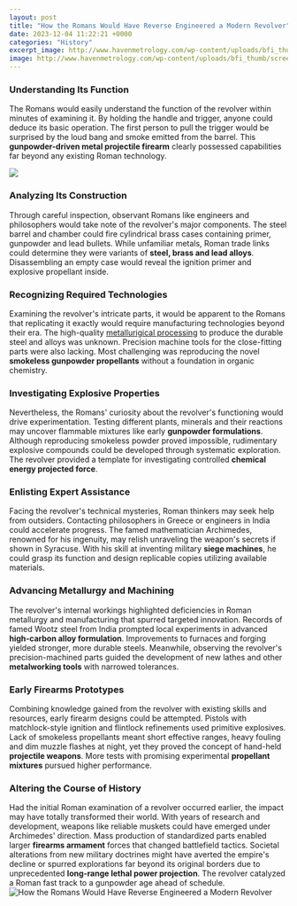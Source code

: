 ```yaml
---
layout: post
title: "How the Romans Would Have Reverse Engineered a Modern Revolver"
date: 2023-12-04 11:22:21 +0000
categories: "History"
excerpt_image: http://www.havenmetrology.com/wp-content/uploads/bfi_thumb/screenshot-5-ogyjtuhbx8t3tpxspqbip0y4olsr74e9109p228axk.jpg
image: http://www.havenmetrology.com/wp-content/uploads/bfi_thumb/screenshot-5-ogyjtuhbx8t3tpxspqbip0y4olsr74e9109p228axk.jpg
---
```


### Understanding Its Function
The Romans would easily understand the function of the revolver within minutes of examining it. By holding the handle and trigger, anyone could deduce its basic operation. The first person to pull the trigger would be surprised by the loud bang and smoke emitted from the barrel. This **gunpowder-driven metal projectile firearm** clearly possessed capabilities far beyond any existing Roman technology.

![](https://www.havenmetrology.com/wp-content/uploads/bfi_thumb/screenshot-2-ogyi3xth3fygqd0ktpkot9tnom6rthdsx4uml7gpt8.jpg)
### Analyzing Its Construction
Through careful inspection, observant Romans like engineers and philosophers would take note of the revolver's major components. The steel barrel and chamber could fire cylindrical brass cases containing primer, gunpowder and lead bullets. While unfamiliar metals, Roman trade links could determine they were variants of **steel, brass and lead alloys**. Disassembling an empty case would reveal the ignition primer and explosive propellant inside.
### Recognizing Required Technologies  
Examining the revolver's intricate parts, it would be apparent to the Romans that replicating it exactly would require manufacturing technologies beyond their era. The high-quality [metallurigical processing](https://fistore.mysenprints.com/collection/addy) to produce the durable steel and alloys was unknown. Precision machine tools for the close-fitting parts were also lacking. Most challenging was reproducing the novel **smokeless gunpowder propellants** without a foundation in organic chemistry.
### Investigating Explosive Properties
Nevertheless, the Romans' curiosity about the revolver's functioning would drive experimentation. Testing different plants, minerals and their reactions may uncover flammable mixtures like early **gunpowder formulations**. Although reproducing smokeless powder proved impossible, rudimentary explosive compounds could be developed through systematic exploration. The revolver provided a template for investigating controlled **chemical energy projected force**.  
### Enlisting Expert Assistance   
Facing the revolver's technical mysteries, Roman thinkers may seek help from outsiders. Contacting philosophers in Greece or engineers in India could accelerate progress. The famed mathematician Archimedes, renowned for his ingenuity, may relish unraveling the weapon's secrets if shown in Syracuse. With his skill at inventing military **siege machines**, he could grasp its function and design replicable copies utilizing available materials.
### Advancing Metallurgy and Machining
The revolver's internal workings highlighted deficiencies in Roman metallurgy and manufacturing that spurred targeted innovation. Records of famed Wootz steel from India prompted local experiments in advanced **high-carbon alloy formulation**. Improvements to furnaces and forging yielded stronger, more durable steels. Meanwhile, observing the revolver's precision-machined parts guided the development of new lathes and other **metalworking tools** with narrowed tolerances. 
### Early Firearms Prototypes  
Combining knowledge gained from the revolver with existing skills and resources, early firearm designs could be attempted. Pistols with matchlock-style ignition and flintlock refinements used primitive explosives. Lack of smokeless propellants meant short effective ranges, heavy fouling and dim muzzle flashes at night, yet they proved the concept of hand-held **projectile weapons**. More tests with promising experimental **propellant mixtures** pursued higher performance.
### Altering the Course of History
Had the initial Roman examination of a revolver occurred earlier, the impact may have totally transformed their world. With years of research and development, weapons like reliable muskets could have emerged under Archimedes' direction. Mass production of standardized parts enabled larger **firearms armament** forces that changed battlefield tactics. Societal alterations from new military doctrines might have averted the empire's decline or spurred explorations far beyond its original borders due to unprecedented **long-range lethal power projection**. The revolver catalyzed a Roman fast track to a gunpowder age ahead of schedule.
![How the Romans Would Have Reverse Engineered a Modern Revolver](http://www.havenmetrology.com/wp-content/uploads/bfi_thumb/screenshot-5-ogyjtuhbx8t3tpxspqbip0y4olsr74e9109p228axk.jpg)
